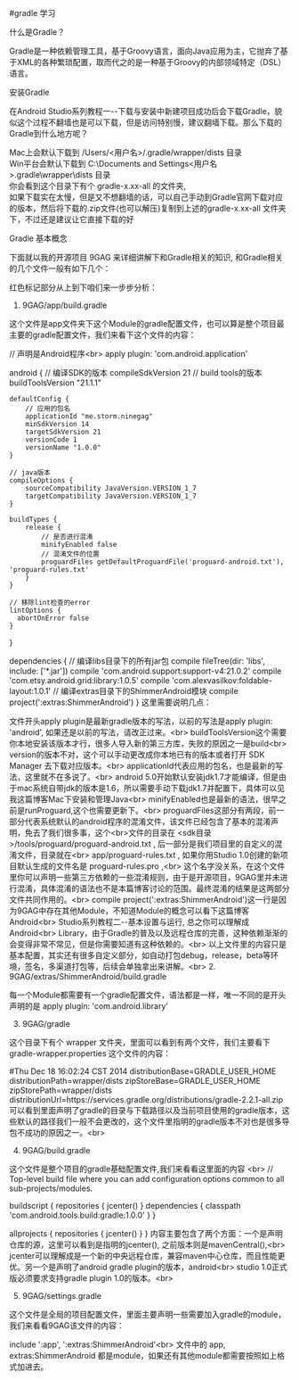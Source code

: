 
#gradle 学习

什么是Gradle？

Gradle是一种依赖管理工具，基于Groovy语言，面向Java应用为主，它抛弃了基于XML的各种繁琐配置，取而代之的是一种基于Groovy的内部领域特定（DSL）语言。

安装Gradle

在Android Studio系列教程一--下载与安装中新建项目成功后会下载Gradle，貌似这个过程不翻墙也是可以下载，但是访问特别慢，建议翻墙下载。那么下载的Gradle到什么地方呢？

Mac上会默认下载到 /Users/<用户名>/.gradle/wrapper/dists 目录<br>
Win平台会默认下载到 C:\Documents and Settings\<用户名>.gradle\wrapper\dists 目录<br>
你会看到这个目录下有个 gradle-x.xx-all 的文件夹,<br> 如果下载实在太慢，但是又不想翻墙的话，可以自己手动到Gradle官网下载对应的版本，然后将下载的.zip文件(也可以解压)复制到上述的gradle-x.xx-all 文件夹下，不过还是建议让它直接下载的好<br>

Gradle 基本概念

下面就以我的开源项目 9GAG 来详细讲解下和Gradle相关的知识, 和Gradle相关的几个文件一般有如下几个：



红色标记部分从上到下咱们来一步步分析：

1. 9GAG/app/build.gradle

这个文件是app文件夹下这个Module的gradle配置文件，也可以算是整个项目最主要的gradle配置文件，我们来看下这个文件的内容：

// 声明是Android程序\<br>
apply plugin: 'com.android.application'

android {
    // 编译SDK的版本
    compileSdkVersion 21
    // build tools的版本
    buildToolsVersion "21.1.1"

    defaultConfig {
        // 应用的包名
        applicationId "me.storm.ninegag"
        minSdkVersion 14
        targetSdkVersion 21
        versionCode 1
        versionName "1.0.0"
    }

    // java版本
    compileOptions {
        sourceCompatibility JavaVersion.VERSION_1_7
        targetCompatibility JavaVersion.VERSION_1_7
    }

    buildTypes {
        release {
            // 是否进行混淆
            minifyEnabled false
            // 混淆文件的位置
            proguardFiles getDefaultProguardFile('proguard-android.txt'), 'proguard-rules.txt'
        }
    }

    // 移除lint检查的error
    lintOptions {
      abortOnError false
    }
}

dependencies {
    // 编译libs目录下的所有jar包
    compile fileTree(dir: 'libs', include: ['*.jar'])
    compile 'com.android.support:support-v4:21.0.2'
    compile 'com.etsy.android.grid:library:1.0.5'
    compile 'com.alexvasilkov:foldable-layout:1.0.1'
    // 编译extras目录下的ShimmerAndroid模块
    compile project(':extras:ShimmerAndroid')
}
这里需要说明几点：

文件开头apply plugin是最新gradle版本的写法，以前的写法是apply plugin: 'android', 如果还是以前的写法，请改正过来。\<br>
buildToolsVersion这个需要你本地安装该版本才行，很多人导入新的第三方库，失败的原因之一是build\<br> version的版本不对，这个可以手动更改成你本地已有的版本或者打开 SDK Manager 去下载对应版本。\<br>
applicationId代表应用的包名，也是最新的写法，这里就不在多说了。\<br>
android 5.0开始默认安装jdk1.7才能编译，但是由于mac系统自带jdk的版本是1.6，所以需要手动下载jdk1.7并配置下，具体可以见我这篇博客Mac下安装和管理Java\<br>
minifyEnabled也是最新的语法，很早之前是runProguard,这个也需要更新下。\<br>
proguardFiles这部分有两段，前一部分代表系统默认的android程序的混淆文件，该文件已经包含了基本的混淆声明，免去了我们很多事，这个\<br>文件的目录在 <sdk目录>/tools/proguard/proguard-android.txt , 后一部分是我们项目里的自定义的混淆文件，目录就在\<br> app/proguard-rules.txt , 如果你用Studio 1.0创建的新项目默认生成的文件名是 proguard-rules.pro ,\<br> 这个名字没关系，在这个文件里你可以声明一些第三方依赖的一些混淆规则，由于是开源项目，9GAG里并未进行混淆，具体混淆的语法也不是本篇博客讨论的范围。最终混淆的结果是这两部分文件共同作用的。\<br>
compile project(':extras:ShimmerAndroid')这一行是因为9GAG中存在其他Module，不知道Module的概念可以看下这篇博客Android\<br> Studio系列教程二--基本设置与运行, 总之你可以理解成Android\<br> Library，由于Gradle的普及以及远程仓库的完善，这种依赖渐渐的会变得非常不常见，但是你需要知道有这种依赖的。\<br>
以上文件里的内容只是基本配置，其实还有很多自定义部分，如自动打包debug，release，beta等环境，签名，多渠道打包等，后续会单独拿出来讲解。\<br>
2. 9GAG/extras/ShimmerAndroid/build.gradle

每一个Module都需要有一个gradle配置文件，语法都是一样，唯一不同的是开头声明的是 apply plugin: 'com.android.library'

3. 9GAG/gradle

这个目录下有个 wrapper 文件夹，里面可以看到有两个文件，我们主要看下 gradle-wrapper.properties 这个文件的内容：

#Thu Dec 18 16:02:24 CST 2014
distributionBase=GRADLE_USER_HOME
distributionPath=wrapper/dists
zipStoreBase=GRADLE_USER_HOME
zipStorePath=wrapper/dists
distributionUrl=https\://services.gradle.org/distributions/gradle-2.2.1-all.zip
可以看到里面声明了gradle的目录与下载路径以及当前项目使用的gradle版本，这些默认的路径我们一般不会更改的，这个文件里指明的gradle版本不对也是很多导包不成功的原因之一。\<br>

4. 9GAG/build.gradle

这个文件是整个项目的gradle基础配置文件,我们来看看这里面的内容
\<br>
// Top-level build file where you can add configuration options common to all sub-projects/modules.

buildscript {
    repositories {
        jcenter()
    }
    dependencies {
        classpath 'com.android.tools.build:gradle:1.0.0'
    }
}

allprojects {
    repositories {
        jcenter()
    }
}
内容主要包含了两个方面：一个是声明仓库的源，这里可以看到是指明的jcenter(), 之前版本则是mavenCentral(),\<br> jcenter可以理解成是一个新的中央远程仓库，兼容maven中心仓库，而且性能更优。另一个是声明了android gradle plugin的版本，android\<br> studio 1.0正式版必须要求支持gradle plugin 1.0的版本。\<br>

5. 9GAG/settings.gradle

这个文件是全局的项目配置文件，里面主要声明一些需要加入gradle的module，我们来看看9GAG该文件的内容：

include ':app', ':extras:ShimmerAndroid'\<br>
文件中的 app, extras:ShimmerAndroid 都是module，如果还有其他module都需要按照如上格式加进去。





